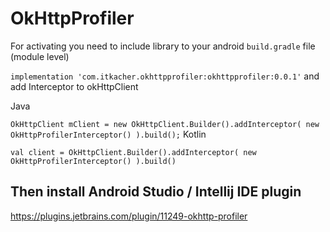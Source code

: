 # OkHttpProfiler

For activating you need to include library to your android ``build.gradle`` file (module level)

``implementation 'com.itkacher.okhttpprofiler:okhttpprofiler:0.0.1'``
and add Interceptor to okHttpClient

Java

``OkHttpClient mClient = new OkHttpClient.Builder().addInterceptor( new OkHttpProfilerInterceptor() ).build();``
Kotlin

``val client = OkHttpClient.Builder().addInterceptor( new OkHttpProfilerInterceptor() ).build()``

## Then install Android Studio / Intellij IDE plugin

https://plugins.jetbrains.com/plugin/11249-okhttp-profiler

